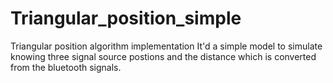 # Triangular_position_simple
Triangular position algorithm implementation
It'd a simple model to simulate knowing three signal source postions and the distance which is converted from the bluetooth signals. 
